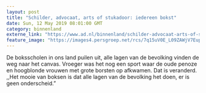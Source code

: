 ```yaml
---
layout: post
title: "Schilder, advocaat, arts of stukadoor: iedereen bokst"
date: Sun, 12 May 2019 08:01:00 GMT
category: binnenland
externe_link: "https://www.ad.nl/binnenland/schilder-advocaat-arts-of-stukadoor-iedereen-bokst~a3db9b24/"
feature_image: "https://images4.persgroep.net/rcs/7q15uV0E_L09ZAWjV7EupBA9HJ4/diocontent/145332027/_fitwidth/400/?appId=21791a8992982cd8da851550a453bd7f&quality=0.7"
---
```


De boksscholen in ons land puilen uit, alle lagen van de bevolking vinden de weg naar het canvas. Vroeger was het nog een sport waar de oude penoze en hoogblonde vrouwen met grote borsten op afkwamen. Dat is veranderd. ,,Het mooie van boksen is dat alle lagen van de bevolking het doen, er is geen onderscheid.”
